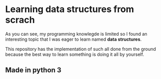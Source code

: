 # Learning data structures from scrach

As you can see, my programming knowlegde is limited so I found an interesting topic that I was
eager to learn named **data structures**.

This repository has the implementation of such all done from the ground because the best way to
learn something is doing it all by yourself.

## Made in python 3
